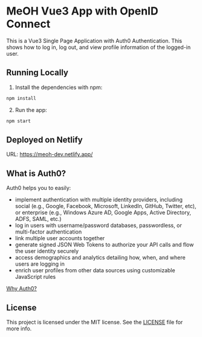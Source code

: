 # MeOH Vue3 App with OpenID Connect

This is a Vue3 Single Page Application with Auth0 Authentication. This shows how to log in, log out, and view profile information of the logged-in user.


## Running Locally

1. Install the dependencies with npm:

```bash
npm install
```


2. Run the app:

```bash
npm start
```

## Deployed on Netlify
URL: https://meoh-dev.netlify.app/

## What is Auth0?

Auth0 helps you to easily:

- implement authentication with multiple identity providers, including social (e.g., Google, Facebook, Microsoft, LinkedIn, GitHub, Twitter, etc), or enterprise (e.g., Windows Azure AD, Google Apps, Active Directory, ADFS, SAML, etc.)
- log in users with username/password databases, passwordless, or multi-factor authentication
- link multiple user accounts together
- generate signed JSON Web Tokens to authorize your API calls and flow the user identity securely
- access demographics and analytics detailing how, when, and where users are logging in
- enrich user profiles from other data sources using customizable JavaScript rules

[Why Auth0?](https://auth0.com/why-auth0)

## License

This project is licensed under the MIT license. See the [LICENSE](LICENSE) file for more info.
